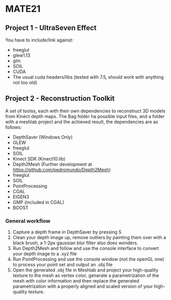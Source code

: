 # MATE21

## Project 1 - UltraSeven Effect
You have to include/link against:
- freeglut
- glew1.13
- glm
- SOIL
- CUDA
- The usual cuda headers/libs (tested with 7.5, should work with anything not too old)

## Project 2 - Reconstruction Toolkit
A set of toolss, each with their own dependencies to reconstruct 3D models from Kinect depth maps. The Bag folder ha  possible input files, and a folder with a meshlab project and the achieved result, the dependencies are as follows:
- DepthSaver (Windows Only)
 - GLEW
 - freeglut
 - SOIL
 - Kinect SDK (Kinect10.lib)
- Depth2Mesh (Further development at https://github.com/pedromundo/Depth2Mesh)
 - freeglut
 - SOIL
- PointProcessing 
 - CGAL
 - EIGEN3
 - GMP (included in CGAL)
 - BOOST
 
### General workflow
1. Capture a depth frame in DepthSaver by pressing S
2. Clean your depth image up, remove outliers by painting them over with a black brush, a 1-2px gaussian blur filter also does wonders.
3. Run Depth2Mesh and follow and use the console interface to convert your depth image to a .xyz file
4. Run PointProcessing and use the console window (not the openGL one) to process your point set and output an .obj file
5. Open the generated .obj file in Meshlab and project your high-quality texture to the mesh as vertex color, generate a parametrization of the mesh with color information and then replace the generated parametrization with a properly aligned and scaled version of your high-quality texture.
